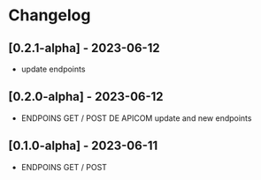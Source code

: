 # Changelog

## [0.2.1-alpha] - 2023-06-12
-  update endpoints
## [0.2.0-alpha] - 2023-06-12
- ENDPOINS GET / POST DE APICOM update and new endpoints
## [0.1.0-alpha] - 2023-06-11
- ENDPOINS GET / POST 

